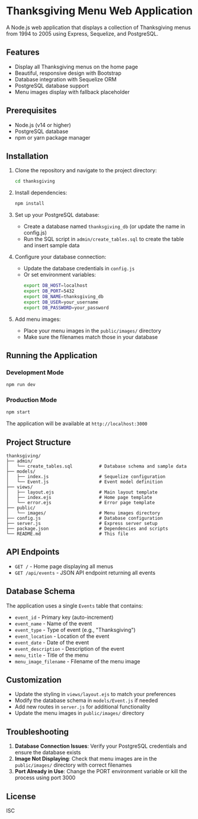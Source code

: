 # Thanksgiving Menu Web Application

A Node.js web application that displays a collection of Thanksgiving menus from 1994 to 2005 using Express, Sequelize, and PostgreSQL.

## Features

- Display all Thanksgiving menus on the home page
- Beautiful, responsive design with Bootstrap
- Database integration with Sequelize ORM
- PostgreSQL database support
- Menu images display with fallback placeholder

## Prerequisites

- Node.js (v14 or higher)
- PostgreSQL database
- npm or yarn package manager

## Installation

1. Clone the repository and navigate to the project directory:
   ```bash
   cd thanksgiving
   ```

2. Install dependencies:
   ```bash
   npm install
   ```

3. Set up your PostgreSQL database:
   - Create a database named `thanksgiving_db` (or update the name in config.js)
   - Run the SQL script in `admin/create_tables.sql` to create the table and insert sample data

4. Configure your database connection:
   - Update the database credentials in `config.js`
   - Or set environment variables:
     ```bash
     export DB_HOST=localhost
     export DB_PORT=5432
     export DB_NAME=thanksgiving_db
     export DB_USER=your_username
     export DB_PASSWORD=your_password
     ```

5. Add menu images:
   - Place your menu images in the `public/images/` directory
   - Make sure the filenames match those in your database

## Running the Application

### Development Mode
```bash
npm run dev
```

### Production Mode
```bash
npm start
```

The application will be available at `http://localhost:3000`

## Project Structure

```
thanksgiving/
├── admin/
│   └── create_tables.sql          # Database schema and sample data
├── models/
│   ├── index.js                   # Sequelize configuration
│   └── Event.js                   # Event model definition
├── views/
│   ├── layout.ejs                 # Main layout template
│   ├── index.ejs                  # Home page template
│   └── error.ejs                  # Error page template
├── public/
│   └── images/                    # Menu images directory
├── config.js                      # Database configuration
├── server.js                      # Express server setup
├── package.json                   # Dependencies and scripts
└── README.md                      # This file
```

## API Endpoints

- `GET /` - Home page displaying all menus
- `GET /api/events` - JSON API endpoint returning all events

## Database Schema

The application uses a single `Events` table that contains:
- `event_id` - Primary key (auto-increment)
- `event_name` - Name of the event
- `event_type` - Type of event (e.g., "Thanksgiving")
- `event_location` - Location of the event
- `event_date` - Date of the event
- `event_description` - Description of the event
- `menu_title` - Title of the menu
- `menu_image_filename` - Filename of the menu image

## Customization

- Update the styling in `views/layout.ejs` to match your preferences
- Modify the database schema in `models/Event.js` if needed
- Add new routes in `server.js` for additional functionality
- Update the menu images in `public/images/` directory

## Troubleshooting

1. **Database Connection Issues**: Verify your PostgreSQL credentials and ensure the database exists
2. **Image Not Displaying**: Check that menu images are in the `public/images/` directory with correct filenames
3. **Port Already in Use**: Change the PORT environment variable or kill the process using port 3000

## License

ISC